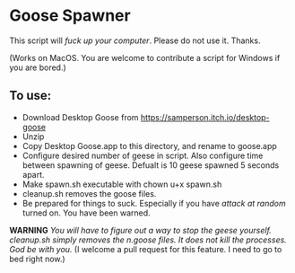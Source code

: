 # Goose Spawner

This script will *fuck up your computer*. 
Please do not use it. Thanks.

(Works on MacOS. You are welcome to contribute a script for Windows if you are bored.)


## To use:

* Download Desktop Goose from https://samperson.itch.io/desktop-goose
* Unzip
* Copy Desktop Goose.app to this directory, and rename to goose.app
* Configure desired number of geese in script. Also configure time between spawning of geese. Defualt is 10 geese spawned 5 seconds apart. 
* Make spawn.sh executable with chown u+x spawn.sh
* cleanup.sh removes the goose files.
* Be prepared for things to suck. Especially if you have *attack at random* turned on. You have been warned.

**WARNING**
*You will have to figure out a way to stop the geese yourself.*
*cleanup.sh simply removes the n.goose files. It does not kill the processes. God be with you.*
(I welcome a pull request for this feature. I need to go to bed right now.)
